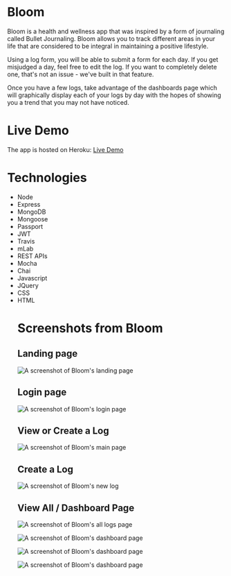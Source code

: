 # Bloom

Bloom is a health and wellness app that was inspired by a form of journaling called Bullet Journaling. Bloom allows you to track different areas in your life that are considered to be integral in maintaining a positive lifestyle. 

Using a log form, you will be able to submit a form for each day. If you get misjudged a day, feel free to edit the log. If you want to completely delete one, that's not an issue - we've built in that feature.

Once you have a few logs, take advantage of the dashboards page which will graphically display each of your logs by day with the hopes of showing you a trend that you may not have noticed. 

# Live Demo
The app is hosted on Heroku: <a href = "https://bloomappthinkful.herokuapp.com">Live Demo</a>
    
# Technologies
<ul>
<li>Node</li>
<li>Express</li>
<li>MongoDB</li>
<li>Mongoose</li>
<li>Passport</li>
<li>JWT</li>
<li>Travis</li>
<li>mLab</li>
<li>REST APIs</li>
<li>Mocha</li>
<li>Chai</li>
<li>Javascript</li>
<li>JQuery</li>
<li>CSS</li>
<li>HTML</li>
    
    
# Screenshots from Bloom


<h2>Landing page</h2>


![A screenshot of Bloom's landing page](screenshots/Landing.png)


<h2>Login page</h2>


![A screenshot of Bloom's login page](screenshots/Login.png)


<h2>View or Create a Log</h2>



![A screenshot of Bloom's main page](screenshots/Main.png)


<h2>Create a Log</h2>



![A screenshot of Bloom's new log](screenshots/NewLog.png)


<h2>View All / Dashboard Page</h2>



![A screenshot of Bloom's all logs page](screenshots/AllLogs.png)

![A screenshot of Bloom's dashboard page](screenshots/Dash1.png)

![A screenshot of Bloom's dashboard page](screenshots/Dash2.png)

![A screenshot of Bloom's dashboard page](screenshots/Dash3.png)
